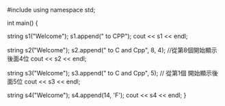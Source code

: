 #include <iostream>
using namespace std;

int main()
{

string s1("Welcome");
s1.append(" to CPP"); 
cout << s1 << endl; 

string s2("Welcome");
s2.append(" to C and Cpp", 8, 4); //從第8個開始顯示後面4位 
cout << s2 << endl;

string s3("Welcome");
s3.append(" to C and Cpp", 5); // 從第1個 開始顯示後面5位 
cout << s3 << endl; 

string s4("Welcome"); 
s4.append(14, 'F'); 
cout << s4 << endl;
}
